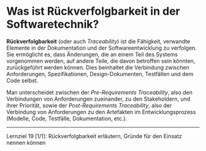 # Was ist Rückverfolgbarkeit in der Softwaretechnik?

**Rückverfolgbarkeit** (oder auch _Traceability_) ist die Fähigkeit, verwandte Elemente in der Dokumentation und der Softwareentwicklung zu verfolgen. Sie ermöglicht es, dass Änderungen, die an einem Teil des Systems vorgenommen werden, auf andere Teile, die davon betroffen sein könnten, zurückgeführt werden können. Dies beinhaltet die Verbindung zwischen Anforderungen, Spezifikationen, Design-Dokumenten, Testfällen und dem Code selbst.

Man unterscheidet zwischen der _Pre-Requirements Traceability_, also den Verbindungen von Anforderungen zueinander, zu den Stakeholdern, und ihrer Priorität, sowie der _Post-Requirements Traceability_, also der Verbindung von Anforderungen zu den Artefakten im Entwicklungsprozess (Modelle, Code, Testfälle, Dokumentation, etc.).

---

Lernziel 19 \[1/1\]: Rückverfolgbarkeit erläutern, Gründe für den Einsatz nennen können
